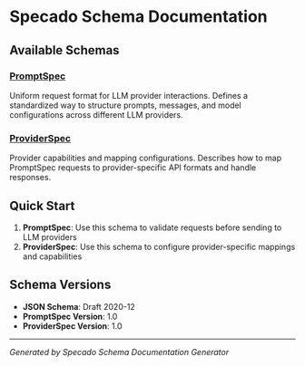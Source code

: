 # Specado Schema Documentation

## Available Schemas

### [PromptSpec](./prompt-spec.md)
Uniform request format for LLM provider interactions. Defines a standardized way to structure prompts, messages, and model configurations across different LLM providers.

### [ProviderSpec](./provider-spec.md)
Provider capabilities and mapping configurations. Describes how to map PromptSpec requests to provider-specific API formats and handle responses.

## Quick Start

1. **PromptSpec**: Use this schema to validate requests before sending to LLM providers
2. **ProviderSpec**: Use this schema to configure provider-specific mappings and capabilities

## Schema Versions

- **JSON Schema**: Draft 2020-12
- **PromptSpec Version**: 1.0
- **ProviderSpec Version**: 1.0

---

*Generated by Specado Schema Documentation Generator*
